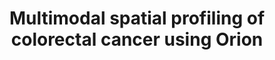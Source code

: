 ---
title: Multimodal spatial profiling of colorectal cancer using Orion
image: data-cards/lin-chen-campton-2023-orion-crc04-expl1.png
minerva_link: https://s3.amazonaws.com/www.cycif.org/lin-chen-campton-2022/story-json/P37_S32-CRC04/index.html
info_link: null
show_page_link: false
featured: true
---
